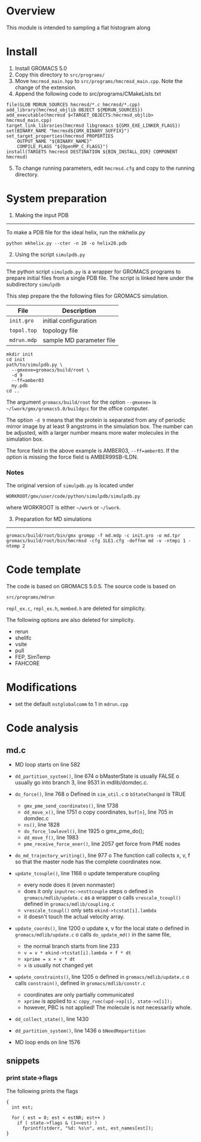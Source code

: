 Overview
========

This module is intended to sampling a flat histogram along


Install
=======

1. Install GROMACS 5.0
2. Copy this directory to `src/programs/`
3. Move `hmcrmsd_main.hpp` to `src/programs/hmcrmsd_main.cpp`. Note the change of the extension.
4. Append the following code to src/programs/CMakeLists.txt

```
file(GLOB MDRUN_SOURCES hmcrmsd/*.c hmcrmsd/*.cpp)
add_library(hmcrmsd_objlib OBJECT ${MDRUN_SOURCES})
add_executable(hmcrmsd $<TARGET_OBJECTS:hmcrmsd_objlib> hmcrmsd_main.cpp)
target_link_libraries(hmcrmsd libgromacs ${GMX_EXE_LINKER_FLAGS})
set(BINARY_NAME "hmcrmsd${GMX_BINARY_SUFFIX}")
set_target_properties(hmcrmsd PROPERTIES
    OUTPUT_NAME "${BINARY_NAME}"
    COMPILE_FLAGS "${OpenMP_C_FLAGS}")
install(TARGETS hmcrmsd DESTINATION ${BIN_INSTALL_DIR} COMPONENT hmcrmsd)
```

5. To change running parameters, edit `hmcrmsd.cfg` and copy to the running directory.



System preparation
==================


1. Making the input PDB
-----------------------

To make a PDB file for the ideal helix, run the mkhelix.py
```
python mkhelix.py --cter -n 20 -o helix20.pdb
```


2. Using the script `simulpdb.py`
---------------------------------

The python script `simulpdb.py` is a wrapper for GROMACS programs
to prepare initial files from a single PDB file.
The script is linked here under the subdirectory `simulpdb`

This step prepare the the following files for GROMACS simulation.

File            | Description
----------------|------------------------
`init.gro`      | initial configuration
`topol.top`     | topology file
`mdrun.mdp`     | sample MD parameter file

```
mkdir init
cd init
path/to/simulpdb.py \
  --gmxexe=gromacs/build/root \
  -d 9
  --ff=amber03
  my.pdb
cd ..
```

The argument `gromacs/build/root` for the option `--gmxexe=`
is `~/lwork/gmx/gromacs5.0/buildgcc` for the office computer.

The option `-d 9` means that the protein is separated from
any of periodic mirror image by at least 9 angstroms
in the simulation box.
The number can be adjusted, with a larger number means
more water molecules in the simulation box.

The force field in the above example is AMBER03, `--ff=amber03`.
If the option is missing the force field is AMBER99SB-ILDN.



### Notes

The original version of `simulpdb.py` is located under
```
WORKROOT/gmx/user/code/python/simulpdb/simulpdb.py
```
where WORKROOT is either `~/work` or `~/lwork`.


3. Preparation for MD simulations
----------------------------------

```
gromacs/build/root/bin/gmx grompp -f md.mdp -c init.gro -o md.tpr
gromacs/build/root/bin/hmcrmsd -cfg 1LE1.cfg -deffnm md -v -ntmpi 1 -ntomp 2
```



Code template
===============

The code is based on GROMACS 5.0.5.
The source code is based on
```
src/programs/mdrun
```

`repl_ex.c`, `repl_ex.h`, `membed.h` are deleted for simplicity.

The following options are also deleted for simplicity.

* rerun
* shellfc
* vsite
* pull
* FEP, SimTemp
* FAHCORE


Modifications
=============

 *  set the default `nstglobalcomm` to 1 in `mdrun.cpp`



Code analysis
=============

md.c
----

* MD loop starts on line 582
* `dd_partition_system()`, line 674
  o bMasterState is usually FALSE
  o usually go into branch 3, line 9531 in mdlib/domdec.c.

* `do_force()`, line 768
  o Defined in `sim_util.c`
  o `bStateChanged` is TRUE
    * `gmx_pme_send_coordinates()`, line 1738
    * `dd_move_x()`, line 1751
      o copy coordinates, `buf[n]`, line 705 in domdec.c
    * `ns()`, line 1828
    * `do_force_lowlevel()`, line 1925
      o gmx_pme_do();
    * `dd_move_f()`, line 1983
    * `pme_receive_force_ener()`, line 2057
      get force from PME nodes


* `do_md_trajectory_writing()`, line 977
  o The function call collects x, v, f so that
    the master node has the complete coordinates now.

* `update_tcouple()`, line 1168
  o update temperature coupling
    + every node does it (even nonmaster)
    + does it only `inputrec->nsttcouple` steps
  o defined in `gromacs/mdlib/update.c` as a wrapper
  o calls `vrescale_tcoupl()` defined in `gromacs/mdlib/coupling.c`
    +  `vrescale_tcoupl()` only sets `ekind->tcstat[i].lambda`
    +  it doesn't touch the actual velocity array.

* `update_coords()`, line 1200
  o update x, v for the local state
  o defined in `gromacs/mdlib/update.c`
  o calls `do_update_md()` in the same file,
    + the normal branch starts from line 233
    + `v = v * ekind->tcstat[i].lambda + f * dt`
    + `xprime = x + v * dt`
    + `x` is usually not changed yet

* `update_constraints()`, line 1205
  o defined in `gromacs/mdlib/update.c`
  o calls `constrain()`, defined in `gromacs/mdlib/constr.c`
    + coordinates are only partially communicated
    + `xprime` is applied to `x`: `copy_rvec(upd->xp[i], state->x[i]);`
    + however, PBC is not applied! The molecule is not necessarily whole.

* `dd_collect_state()`, line 1430

* `dd_partition_system()`, line 1436
  o `bNeedRepartition`

* MD loop ends on line 1576

snippets
--------

### print state->flags

The following prints the flags
```
{
  int est;

  for ( est = 0; est < estNR; est++ )
    if ( state->flags & (1<<est) )
      fprintf(stderr, "%d: %s\n", est, est_names[est]);
}
```
